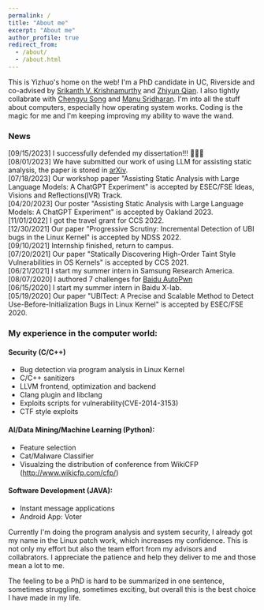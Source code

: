 ```yaml
---
permalink: /
title: "About me"
excerpt: "About me"
author_profile: true
redirect_from: 
  - /about/
  - /about.html
---
```


This is Yizhuo's home on the web! I'm a PhD candidate in UC, Riverside and co-advised by [Srikanth V. Krishnamurthy](https://www.cs.ucr.edu/~krish/) and [Zhiyun Qian](https://www.cs.ucr.edu/~zhiyunq/). I also tightly collabrate with [Chengyu Song](https://www.cs.ucr.edu/~csong/) and [Manu Sridharan](https://manu.sridharan.net). I'm into all the stuff about computers, especially how operating system works. Coding is the magic for me and I'm keeping improving my ability to wave the wand. 
### News
[09/15/2023] I successfully defended my dissertation!!! 🎉🎉🎉   
[08/01/2023] We have submitted our work of using LLM for assisting static analysis, the paper is stored in [arXiv](https://arxiv.org/abs/2308.00245).   
[07/18/2023] Our workshop paper "Assisting Static Analysis with Large Language Models: A ChatGPT Experiment" is accepted by ESEC/FSE Ideas, Visions and Reflections(IVR) Track.   
[04/20/2023] Our poster "Assisting Static Analysis with Large Language Models: A ChatGPT Experiment" is accepted by Oakland 2023.  
[11/01/2022] I got the travel grant for CCS 2022.   
[12/30/2021] Our paper "Progressive Scrutiny: Incremental Detection of UBI bugs in the Linux Kernel" is accepted by NDSS 2022.  
[09/10/2021] Internship finished, return to campus.  
[07/20/2021] Our paper "Statically Discovering High-Order Taint Style Vulnerabilities in OS Kernels" is accepted by CCS 2021.  
[06/21/2021] I start my summer intern in Samsung Research America.  
[08/07/2020] I authored 7 challenges for [Baidu AutoPwn](https://anquan.baidu.com/bctf/#/en/autopwn)  
[06/15/2020] I start my summer intern in Baidu X-lab.  
[05/19/2020] Our paper "UBITect: A Precise and Scalable Method to Detect Use-Before-Initialization Bugs in Linux Kernel" is accepted by ESEC/FSE 2020.

### My experience in the computer world:
#### Security (C/C++)
* Bug detection via program analysis in Linux Kernel
* C/C++ sanitizers  
* LLVM frontend, optimization and backend  
* Clang plugin and libclang  
* Exploits scripts for vulnerability(CVE-2014-3153)  
* CTF style exploits  

#### AI/Data Mining/Machine Learning (Python):
* Feature selection 
* Cat/Malware Classifier
* Visualzing the distribution of conference from WikiCFP (http://www.wikicfp.com/cfp/)


#### Software Development (JAVA):
* Instant message applications
* Android App: Voter

Currently I'm doing the program analysis and system security, I already got my name in the Linux patch work, which increases my confidence. This is not only my effort but also the team effort from my advisors and collabrators. I appreciate the patience and help they deliver to me and those mean a lot to me.

The feeling to be a PhD is hard to be summarized in one sentence, sometimes struggling, sometimes exciting, but overall this is the best choice I have made in my life. 
